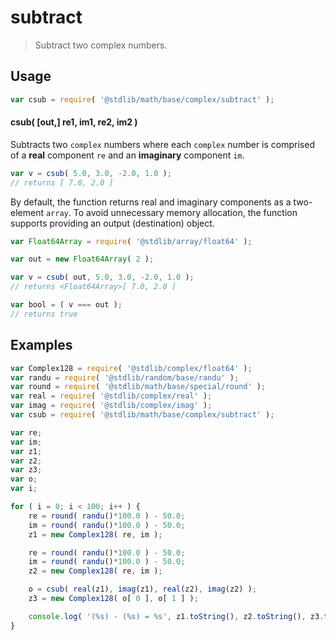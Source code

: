 # subtract

> Subtract two complex numbers.

<section class="intro">

</section>

<!-- /.intro -->

<section class="usage">

## Usage

```javascript
var csub = require( '@stdlib/math/base/complex/subtract' );
```

#### csub( \[out,] re1, im1, re2, im2 )

Subtracts two `complex` numbers where each `complex` number is comprised of a **real** component `re` and an **imaginary** component `im`.

```javascript
var v = csub( 5.0, 3.0, -2.0, 1.0 );
// returns [ 7.0, 2.0 ]
```

By default, the function returns real and imaginary components as a two-element `array`. To avoid unnecessary memory allocation, the function supports providing an output (destination) object.

```javascript
var Float64Array = require( '@stdlib/array/float64' );

var out = new Float64Array( 2 );

var v = csub( out, 5.0, 3.0, -2.0, 1.0 );
// returns <Float64Array>[ 7.0, 2.0 ]

var bool = ( v === out );
// returns true
```

</section>

<!-- /.usage -->

<section class="examples">

## Examples

```javascript
var Complex128 = require( '@stdlib/complex/float64' );
var randu = require( '@stdlib/random/base/randu' );
var round = require( '@stdlib/math/base/special/round' );
var real = require( '@stdlib/complex/real' );
var imag = require( '@stdlib/complex/imag' );
var csub = require( '@stdlib/math/base/complex/subtract' );

var re;
var im;
var z1;
var z2;
var z3;
var o;
var i;

for ( i = 0; i < 100; i++ ) {
    re = round( randu()*100.0 ) - 50.0;
    im = round( randu()*100.0 ) - 50.0;
    z1 = new Complex128( re, im );

    re = round( randu()*100.0 ) - 50.0;
    im = round( randu()*100.0 ) - 50.0;
    z2 = new Complex128( re, im );

    o = csub( real(z1), imag(z1), real(z2), imag(z2) );
    z3 = new Complex128( o[ 0 ], o[ 1 ] );

    console.log( '(%s) - (%s) = %s', z1.toString(), z2.toString(), z3.toString() );
}
```

</section>

<!-- /.examples -->

<section class="links">

</section>

<!-- /.links -->

